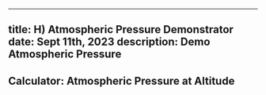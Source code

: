 -----
title: H) Atmospheric Pressure Demonstrator
date: Sept 11th, 2023
description: Demo Atmospheric Pressure
-----

## Calculator: Atmospheric Pressure at Altitude

<atmospheric-pressure-calculator v-bind:show_table='true'/>